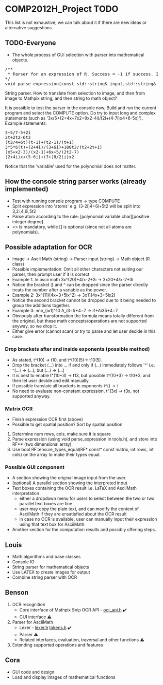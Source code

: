 # COMP2012H_Project TODO

This list is not exhaustive, we can talk about it if there are new ideas or alternative suggestions.

## TODO-Everyone
* The whole process of GUI selection with parser into mathematical objects.
<pre>
/**
 * Parser for an expression of R. Success = -1 if success. If there is an error, success = the position of the character where there is an error.
*/
void parse_expression(const std::string& input,std::string& err, R& val, int& success); // inside math/tools.h
</pre>

String parser. How to translate from selection to image, and then from image to Mathpix string, and then string to math object?

It is possible to test the parser in the console now. Build and run the current program and select the COMPUTE option. Do try to input long and complex statements (such as '3x/5+(2+4x+7x2+9x2-4i)/(2i+(4-7i)x4+6-5x)'). Example statements:
<pre>
3+5/7-5+2i
3t+2t2-6t3
(t3/4+6t)(t-1)+(t2-1)/(t+1)
3*5*6(t)+(2+4i)/(3+6i)+100t3/(t2+2t+1)
(x5+x2-3)/(x2-1)+6x+5/(2t2-7)
(2+4i)x+(5-6i)+(7+(8/2)i)x2
</pre>
Notice that the 'variable' used for the polynomial does not matter.
## How the console string parser works (already implemented)
* Test with running console program -> type COMPUTE
* Split expression into 'atoms' e.g. (3-2i)4+6i+5t2 will be split into 3,2i,4,6i,5t2
* Parse atom according to the rule: <number part>[polynomial variable char][positive integer degree]
* <> is mandatory, while [] is optional (since not all atoms are polynomials). 

## Possible adaptation for OCR
* Image -> Ascii Math (string) -> Parser input (string) -> Math object (R class)
* Possible implementation: Omit all other characters not suiting our parser, then prompt user if it is correct
* Example 1: In ascii math 3x^(20)+4/x-2+3i -> 3x20+4/x-2+3i
* Notice the bracket () and ^ can be dropped since the parser directly treats the number after a variable as the power.
* Example 2: 3x^(11)(4x+3+5ix^2) -> 3x11(4x+3+5ix2)
* Notice the second bracket cannot be dropped due to it being needed to group the additions together.
* Example 3: nnn_(i=1)^10 A_i3=5+4=7 -> i1+Ai35+4=7
* Obviously after transformation the formula means totally different from the original, but these math concepts/operations are not supported anyway, so we drop it.
* Either give error (cannot scan) or try to parse and let user decide in this case.

### Drop brackets after and inside exponents (possible method)
* As stated, t^(10) -> t10, and t^(10)(5)-> t10(5).
* Drop the bracket (...) into ... if and only if (...) immediately follows '^' i.e. ^(...) -> (...), but <other>(...) -> <other>(...)
* It is best to enable t^(10+3) -> t13, but possible t^(10+3) -> t10+3, and then let user decide and edit manually.
* If possible translate all brackets in exponents t^(<integer expression>) -> t<evaluated integer expression>
* No need to evaluate non-constant expression, t^(3x) -> t3x, not supported anyway.

### Matrix OCR
* Finish expression OCR first (above)
* Possible to get spatial position? Sort by spatial position
1. Determine num rows, cols, make sure it is square
2. Parse expression (using void parse_expression in tools.h), and store into RF** (two dimensional array)
3. Use bool RF::ensure_types_equal(RF* const* const matrix, int rows, int cols) on the array to make their types equal.

### Possible GUI component
* A section showing the original image input from the user.
* (optional) A parallel section showing the interpreted input.
* Text boxes containing the OCR result i.e. LaTeX and AsciiMath interpretation
  *  either a dropdown menu for users to select between the two or two parallel text boxes are fine
  *  user may copy the plain text, and can modify the content of AsciiMath if they are unsatisfied about the OCR result
  *  in case no OCR is available, user can manually input their expression using that text box for AsciiMath
* Another section for the computation results and possibly offering steps.


## Louis
* Math algorithms and base classes
* Console IO
* String parser for mathematical objects
* Use LATEX to create images for output
* Combine string parser with OCR

## Benson

1. OCR recognition
    * Core interface of Mathpix Snip OCR API - [ocr_api.h](./sources/utils/ocr_api.h)     :heavy_check_mark:
    * GUI interface     :warning:
2. Parser for AsciiMath
    * Lexer - [lexer.h](./sources/parser/lexer.h) [tokens.h](./sources/parser/tokens.h)     :heavy_check_mark:
    * Parser    :warning:
    * Related interfaces, evaluation, traversal and other functions :warning:
3. Extending supported operations and features

## Cora
* GUI code and design
* Load and display images of mathematical functions 
